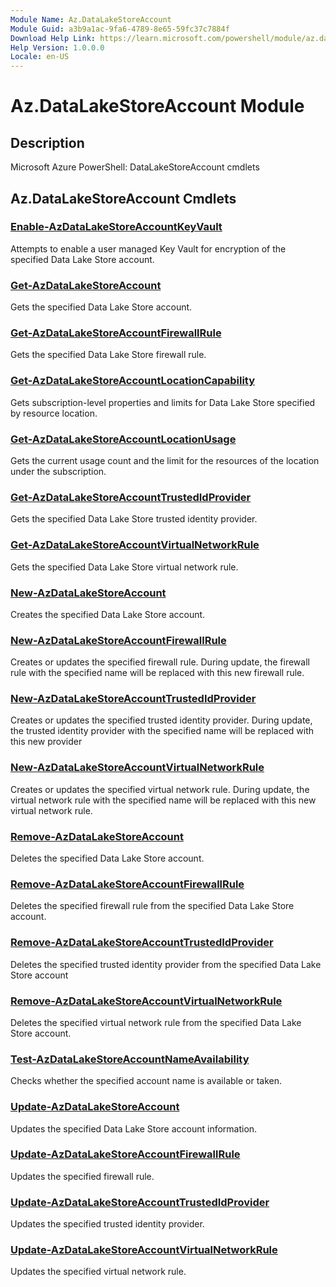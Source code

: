 ```yaml
---
Module Name: Az.DataLakeStoreAccount
Module Guid: a3b9a1ac-9fa6-4789-8e65-59fc37c7884f
Download Help Link: https://learn.microsoft.com/powershell/module/az.datalakestoreaccount
Help Version: 1.0.0.0
Locale: en-US
---
```


# Az.DataLakeStoreAccount Module
## Description
Microsoft Azure PowerShell: DataLakeStoreAccount cmdlets

## Az.DataLakeStoreAccount Cmdlets
### [Enable-AzDataLakeStoreAccountKeyVault](Enable-AzDataLakeStoreAccountKeyVault.md)
Attempts to enable a user managed Key Vault for encryption of the specified Data Lake Store account.

### [Get-AzDataLakeStoreAccount](Get-AzDataLakeStoreAccount.md)
Gets the specified Data Lake Store account.

### [Get-AzDataLakeStoreAccountFirewallRule](Get-AzDataLakeStoreAccountFirewallRule.md)
Gets the specified Data Lake Store firewall rule.

### [Get-AzDataLakeStoreAccountLocationCapability](Get-AzDataLakeStoreAccountLocationCapability.md)
Gets subscription-level properties and limits for Data Lake Store specified by resource location.

### [Get-AzDataLakeStoreAccountLocationUsage](Get-AzDataLakeStoreAccountLocationUsage.md)
Gets the current usage count and the limit for the resources of the location under the subscription.

### [Get-AzDataLakeStoreAccountTrustedIdProvider](Get-AzDataLakeStoreAccountTrustedIdProvider.md)
Gets the specified Data Lake Store trusted identity provider.

### [Get-AzDataLakeStoreAccountVirtualNetworkRule](Get-AzDataLakeStoreAccountVirtualNetworkRule.md)
Gets the specified Data Lake Store virtual network rule.

### [New-AzDataLakeStoreAccount](New-AzDataLakeStoreAccount.md)
Creates the specified Data Lake Store account.

### [New-AzDataLakeStoreAccountFirewallRule](New-AzDataLakeStoreAccountFirewallRule.md)
Creates or updates the specified firewall rule.
During update, the firewall rule with the specified name will be replaced with this new firewall rule.

### [New-AzDataLakeStoreAccountTrustedIdProvider](New-AzDataLakeStoreAccountTrustedIdProvider.md)
Creates or updates the specified trusted identity provider.
During update, the trusted identity provider with the specified name will be replaced with this new provider

### [New-AzDataLakeStoreAccountVirtualNetworkRule](New-AzDataLakeStoreAccountVirtualNetworkRule.md)
Creates or updates the specified virtual network rule.
During update, the virtual network rule with the specified name will be replaced with this new virtual network rule.

### [Remove-AzDataLakeStoreAccount](Remove-AzDataLakeStoreAccount.md)
Deletes the specified Data Lake Store account.

### [Remove-AzDataLakeStoreAccountFirewallRule](Remove-AzDataLakeStoreAccountFirewallRule.md)
Deletes the specified firewall rule from the specified Data Lake Store account.

### [Remove-AzDataLakeStoreAccountTrustedIdProvider](Remove-AzDataLakeStoreAccountTrustedIdProvider.md)
Deletes the specified trusted identity provider from the specified Data Lake Store account

### [Remove-AzDataLakeStoreAccountVirtualNetworkRule](Remove-AzDataLakeStoreAccountVirtualNetworkRule.md)
Deletes the specified virtual network rule from the specified Data Lake Store account.

### [Test-AzDataLakeStoreAccountNameAvailability](Test-AzDataLakeStoreAccountNameAvailability.md)
Checks whether the specified account name is available or taken.

### [Update-AzDataLakeStoreAccount](Update-AzDataLakeStoreAccount.md)
Updates the specified Data Lake Store account information.

### [Update-AzDataLakeStoreAccountFirewallRule](Update-AzDataLakeStoreAccountFirewallRule.md)
Updates the specified firewall rule.

### [Update-AzDataLakeStoreAccountTrustedIdProvider](Update-AzDataLakeStoreAccountTrustedIdProvider.md)
Updates the specified trusted identity provider.

### [Update-AzDataLakeStoreAccountVirtualNetworkRule](Update-AzDataLakeStoreAccountVirtualNetworkRule.md)
Updates the specified virtual network rule.

